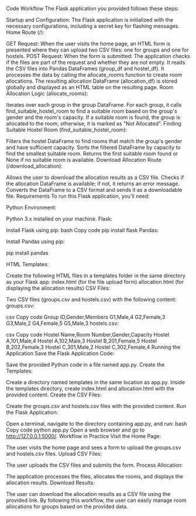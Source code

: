 Code Workflow
The Flask application you provided follows these steps:

Startup and Configuration:
The Flask application is initialized with the necessary configurations, including a secret key for flashing messages.
Home Route (/):

GET Request: When the user visits the home page, an HTML form is presented where they can upload two CSV files: one for groups and one for hostels.
POST Request: When the form is submitted:
The application checks if the files are part of the request and whether they are not empty.
It reads the CSV files into Pandas DataFrames (group_df and hostel_df).
It processes the data by calling the allocate_rooms function to create room allocations.
The resulting allocation DataFrame (allocation_df) is stored globally and displayed as an HTML table on the resulting page.
Room Allocation Logic (allocate_rooms):

Iterates over each group in the group DataFrame.
For each group, it calls find_suitable_hostel_room to find a suitable room based on the group's gender and the room's capacity.
If a suitable room is found, the group is allocated to the room; otherwise, it is marked as "Not Allocated".
Finding Suitable Hostel Room (find_suitable_hostel_room):

Filters the hostel DataFrame to find rooms that match the group's gender and have sufficient capacity.
Sorts the filtered DataFrame by capacity to find the smallest suitable room.
Returns the first suitable room found or None if no suitable room is available.
Download Allocation Route (/download_allocation):

Allows the user to download the allocation results as a CSV file.
Checks if the allocation DataFrame is available; if not, it returns an error message.
Converts the DataFrame to a CSV format and sends it as a downloadable file.
Requirements
To run this Flask application, you'll need:

Python Environment:

Python 3.x installed on your machine.
Flask:

Install Flask using pip:
bash
Copy code
pip install flask
Pandas:

Install Pandas using pip:

pip install pandas

HTML Templates:

Create the following HTML files in a templates folder in the same directory as your Flask app:
index.html (for the file upload form)
allocation.html (for displaying the allocation results)
CSV Files:

Two CSV files (groups.csv and hostels.csv) with the following content:
groups.csv:

csv
Copy code
Group ID,Gender,Members
G1,Male,4
G2,Female,3
G3,Male,2
G4,Female,5
G5,Male,3
hostels.csv:

csv
Copy code
Hostel Name,Room Number,Gender,Capacity
Hostel A,101,Male,4
Hostel A,102,Male,3
Hostel B,201,Female,5
Hostel B,202,Female,3
Hostel C,301,Male,2
Hostel C,302,Female,4
Running the Application
Save the Flask Application Code:

Save the provided Python code in a file named app.py.
Create the Templates:

Create a directory named templates in the same location as app.py.
Inside the templates directory, create index.html and allocation.html with the provided content.
Create the CSV Files:

Create the groups.csv and hostels.csv files with the provided content.
Run the Flask Application:

Open a terminal, navigate to the directory containing app.py, and run:
bash
Copy code
python app.py
Open a web browser and go to http://127.0.0.1:5000/.
Workflow in Practice
Visit the Home Page:

The user visits the home page and sees a form to upload the groups.csv and hostels.csv files.
Upload CSV Files:

The user uploads the CSV files and submits the form.
Process Allocation:

The application processes the files, allocates the rooms, and displays the allocation results.
Download Results:

The user can download the allocation results as a CSV file using the provided link.
By following this workflow, the user can easily manage room allocations for groups based on the provided data.
